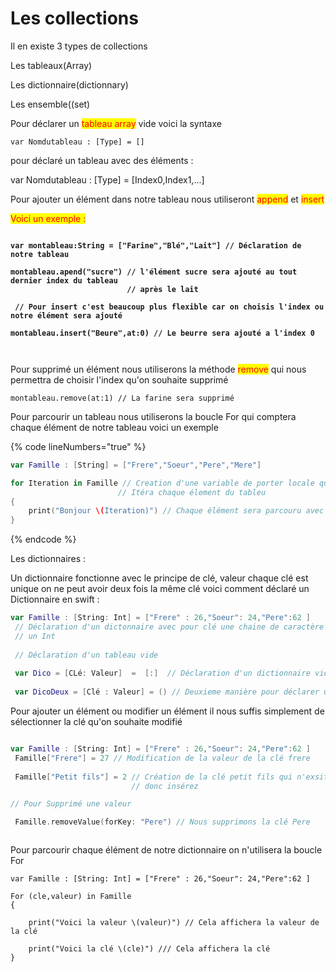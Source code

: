 # Les collections

Il en existe 3 types de collections

Les tableaux(Array)&#x20;

Les dictionnaire(dictionnary)

Les ensemble((set)



Pour déclarer un <mark style="color:red;">tableau array</mark> vide voici la syntaxe



`var Nomdutableau : [Type] = []`&#x20;

pour déclaré un tableau avec des éléments :

var Nomdutableau : \[Type] = \[Index0,Index1,...]

Pour ajouter un élément dans notre tableau nous utiliseront <mark style="color:red;">append</mark> et <mark style="color:red;">insert</mark>

<mark style="color:red;">Voici un exemple :</mark>&#x20;

<pre class="language-swift"><code class="lang-swift"><strong>
</strong><strong>var montableau:String = ["Farine","Blé","Lait"] // Déclaration de notre tableau
</strong><strong>
</strong><strong>montableau.apend("sucre") // l'élément sucre sera ajouté au tout dernier index du tableau 
</strong><strong>                          // après le lait
</strong><strong>
</strong><strong> // Pour insert c'est beaucoup plus flexible car on choisis l'index ou notre élément sera ajouté                                             
</strong><strong>
</strong><strong>montableau.insert("Beure",at:0) // Le beurre sera ajouté a l'index 0 
</strong><strong>
</strong>
</code></pre>

<mark style="color:red;"></mark>

Pour supprimé un élément nous utiliserons la méthode <mark style="color:red;">remove</mark> qui nous permettra de choisir l'index qu'on souhaite supprimé

```
montableau.remove(at:1) // La farine sera supprimé
```

Pour parcourir un tableau nous utiliserons la boucle For qui comptera chaque élément de notre tableau voici un exemple

{% code lineNumbers="true" %}
```swift
var Famille : [String] = ["Frere","Soeur","Pere","Mere"]

for Iteration in Famille // Creation d'une variable de porter locale qui
                        // Itéra chaque élement du tableu
{
    print("Bonjour \(Iteration)") // Chaque élément sera parcouru avec préceder du mot Bonjout
} 
```
{% endcode %}

Les dictionnaires :&#x20;

Un dictionnaire fonctionne avec le principe de clé, valeur chaque clé est unique on ne peut avoir deux fois la même clé voici comment déclaré un Dictionnaire en swift :

```swift
var Famille : [String: Int] = ["Frere" : 26,"Soeur": 24,"Pere":62 ] 
 // Déclaration d'un dictonnaire avec pour clé une chaine de caractère et en valeur 
 // un Int
 
 // Déclaration d'un tableau vide
 
 var Dico = [CLé: Valeur]  =  [:]  // Déclaration d'un dictionnaire vide
 
 var DicoDeux = [Clé : Valeur] = () // Deuxieme manière pour déclarer un tableau vide
```

Pour ajouter un élément ou modifier un élément il nous suffis simplement de sélectionner la clé qu'on souhaite modifié

```swift

var Famille : [String: Int] = ["Frere" : 26,"Soeur": 24,"Pere":62 ] 
 Famille["Frere"] = 27 // Modification de la valeur de la clé frere
 
 Famille["Petit fils"] = 2 // Création de la clé petit fils qui n'exsite pas et sera
                           // donc insérez 

// Pour Supprimé une valeur

 Famille.removeValue(forKey: "Pere") // Nous supprimons la clé Pere



```

Pour parcourir chaque élément de notre dictionnaire on n'utilisera la boucle For

```
var Famille : [String: Int] = ["Frere" : 26,"Soeur": 24,"Pere":62 ] 

For (cle,valeur) in Famille
{

    print("Voici la valeur \(valeur)") // Cela affichera la valeur de la clé
    
    print("Voici la clé \(cle)") /// Cela affichera la clé
}



```
